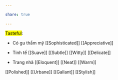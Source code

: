 ---  
share: true  
---  
<mark class="hltr-pink-lace">Tasteful</mark>:  
- Có gu thẩm mỹ [[Sophisticated]] [[Appreciative]]  
- Tinh tế [[Suave]] [[Subtle]] [[Witty]] [[Delicate]]  
- Trang nhã [[Eloquent]] [[Neat]] [[Warm]]  
[[Polished]] [[Urbane]] [[Gallant]] [[Stylish]]